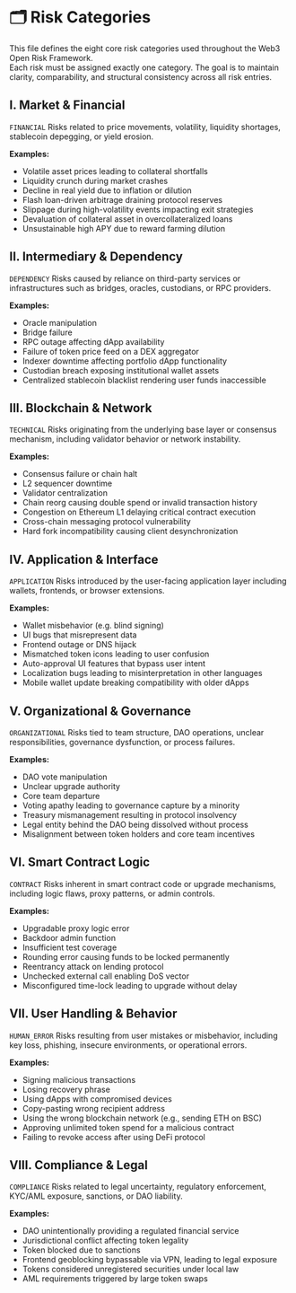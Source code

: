 # 🗂 Risk Categories

This file defines the eight core risk categories used throughout the Web3 Open Risk Framework.  
Each risk must be assigned exactly one category. The goal is to maintain clarity, comparability, and structural consistency across all risk entries.


## I. Market & Financial

```FINANCIAL```
Risks related to price movements, volatility, liquidity shortages, stablecoin depegging, or yield erosion.

**Examples:**
- Volatile asset prices leading to collateral shortfalls  
- Liquidity crunch during market crashes  
- Decline in real yield due to inflation or dilution
- Flash loan-driven arbitrage draining protocol reserves
- Slippage during high-volatility events impacting exit strategies
- Devaluation of collateral asset in overcollateralized loans
- Unsustainable high APY due to reward farming dilution


## II. Intermediary & Dependency

```DEPENDENCY```
Risks caused by reliance on third-party services or infrastructures such as bridges, oracles, custodians, or RPC providers.

**Examples:**
- Oracle manipulation  
- Bridge failure  
- RPC outage affecting dApp availability
- Failure of token price feed on a DEX aggregator
- Indexer downtime affecting portfolio dApp functionality
- Custodian breach exposing institutional wallet assets
- Centralized stablecoin blacklist rendering user funds inaccessible


## III. Blockchain & Network

```TECHNICAL```
Risks originating from the underlying base layer or consensus mechanism, including validator behavior or network instability.

**Examples:**
- Consensus failure or chain halt  
- L2 sequencer downtime  
- Validator centralization
- Chain reorg causing double spend or invalid transaction history
- Congestion on Ethereum L1 delaying critical contract execution
- Cross-chain messaging protocol vulnerability
- Hard fork incompatibility causing client desynchronization


## IV. Application & Interface

```APPLICATION```
Risks introduced by the user-facing application layer including wallets, frontends, or browser extensions.

**Examples:**
- Wallet misbehavior (e.g. blind signing)  
- UI bugs that misrepresent data  
- Frontend outage or DNS hijack
- Mismatched token icons leading to user confusion
- Auto-approval UI features that bypass user intent
- Localization bugs leading to misinterpretation in other languages
- Mobile wallet update breaking compatibility with older dApps


## V. Organizational & Governance

```ORGANIZATIONAL```
Risks tied to team structure, DAO operations, unclear responsibilities, governance dysfunction, or process failures.

**Examples:**
- DAO vote manipulation  
- Unclear upgrade authority  
- Core team departure
- Voting apathy leading to governance capture by a minority
- Treasury mismanagement resulting in protocol insolvency
- Legal entity behind the DAO being dissolved without process
- Misalignment between token holders and core team incentives


## VI. Smart Contract Logic

```CONTRACT```
Risks inherent in smart contract code or upgrade mechanisms, including logic flaws, proxy patterns, or admin controls.

**Examples:**
- Upgradable proxy logic error  
- Backdoor admin function  
- Insufficient test coverage
- Rounding error causing funds to be locked permanently
- Reentrancy attack on lending protocol
- Unchecked external call enabling DoS vector
- Misconfigured time-lock leading to upgrade without delay


## VII. User Handling & Behavior

```HUMAN_ERROR```
Risks resulting from user mistakes or misbehavior, including key loss, phishing, insecure environments, or operational errors.

**Examples:**
- Signing malicious transactions  
- Losing recovery phrase  
- Using dApps with compromised devices
- Copy-pasting wrong recipient address
- Using the wrong blockchain network (e.g., sending ETH on BSC)
- Approving unlimited token spend for a malicious contract
- Failing to revoke access after using DeFi protocol


## VIII. Compliance & Legal

```COMPLIANCE```
Risks related to legal uncertainty, regulatory enforcement, KYC/AML exposure, sanctions, or DAO liability.

**Examples:**
- DAO unintentionally providing a regulated financial service  
- Jurisdictional conflict affecting token legality  
- Token blocked due to sanctions
- Frontend geoblocking bypassable via VPN, leading to legal exposure
- Tokens considered unregistered securities under local law
- AML requirements triggered by large token swaps
